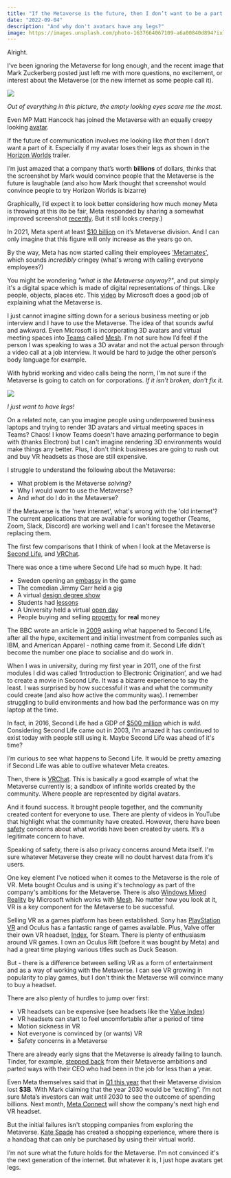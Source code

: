 ```yaml
---
title: "If the Metaverse is the future, then I don’t want to be a part of it"
date: "2022-09-04"
description: "And why don't avatars have any legs?"
image: https://images.unsplash.com/photo-1637664067109-a6a00840d894?ixlib=rb-1.2.1&ixid=MnwxMjA3fDB8MHxwaG90by1wYWdlfHx8fGVufDB8fHx8&auto=format&fit=crop&w=2232&q=80
---
```


Alright.

I’ve been ignoring the Metaverse for long enough, and the recent image that Mark Zuckerberg posted just left me with more questions, no excitement, or interest about the Metaverse (or the new internet as some people call it).

![](https://scontent.fltn2-1.fna.fbcdn.net/v/t39.30808-6/299150825_10114625396804361_144927942652991577_n.jpg?_nc_cat=111&ccb=1-7&_nc_sid=730e14&_nc_ohc=567St5G-FvYAX-m51e-&_nc_ht=scontent.fltn2-1.fna&oh=00_AT8JlBSfvmqXvq-8aH3-RYFUj69NeXa_OPfXIFcIpud7Nw&oe=631B137B)

_Out of everything in this picture, the empty looking eyes scare me the most._

Even MP Matt Hancock has joined the Metaverse with an equally creepy looking [avatar](https://uk.news.yahoo.com/matt-hancock-metaverse-avatar-creepy-125437801.html).

If the future of communication involves me looking like _that_ then I don’t want a part of it. Especially if my avatar loses their legs as shown in the [Horizon Worlds](https://youtu.be/02kCEurWkqU) trailer.

I’m just amazed that a company that’s worth **billions** of dollars, thinks that the screenshot by Mark would convince people that the Metaverse is the future is laughable (and also how Mark thought that screenshot would convince people to try Horizon Worlds is bizarre)

Graphically, I’d expect it to look better considering how much money Meta is throwing at this (to be fair, Meta responded by sharing a somewhat improved screenshot [recently](https://www.theverge.com/2022/8/19/23313469/mark-zuckerberg-horizon-worlds-screenshot-memes-response-upgrades). But it still looks creepy.)

In 2021, Meta spent at least [$10 billion](https://www.theverge.com/2021/10/25/22745381/facebook-reality-labs-10-billion-metaverse) on it’s Metaverse division. And I can only imagine that this figure will only increase as the years go on.

By the way, Meta has now started calling their employees ['Metamates'](https://uk.finance.yahoo.com/news/zuckerberg-calls-staff-metamates-memo-060749258.html), which sounds _incredibly_ cringey (what's wrong with calling everyone employees?)

You might be wondering _"what is the Metaverse anyway?"_, and put simply it's a digital space which is made of digital representations of things. Like people, objects, places etc. This [video](https://www.youtube.com/watch?v=Qw6UCwCt4bE) by Microsoft does a good job of explaining what the Metaverse is.

I just cannot imagine sitting down for a serious business meeting or job interview and I have to use the Metaverse. The idea of that sounds awful and awkward. Even Microsoft is incorporating 3D avatars and virtual meeting spaces into [Teams](https://www.theverge.com/2021/11/2/22758974/microsoft-teams-metaverse-mesh-3d-avatars-meetings-features) called [Mesh](https://news.microsoft.com/innovation-stories/mesh-for-microsoft-teams/). I’m not sure how I’d feel if the person I was speaking to was a 3D avatar and not the actual person through a video call at a job interview. It would be hard to judge the other person’s body language for example.

With hybrid working and video calls being the norm, I'm not sure if the Metaverse is going to catch on for corporations. _If it isn't broken, don't fix it._

![](https://news.microsoft.com/wp-content/uploads/prod/sites/549/2021/11/Mesh-for-Teams-3.png)

_I just want to have legs!_

On a related note, can you imagine people using underpowered business laptops and trying to render 3D avatars and virtual meeting spaces in Teams? Chaos! I know Teams doesn't have amazing performance to begin with (thanks Electron) but I can't imagine rendering 3D environments would make things any better. Plus, I don't think businesses are going to rush out and buy VR headsets as those are still expensive.

I struggle to understand the following about the Metaverse:

- What problem is the Metaverse _solving_?
- Why I would _want_ to use the Metaverse?
- And _what_ do I do in the Metaverse?

If the Metaverse is the 'new internet', what's wrong with the 'old internet'? The current applications that are available for working together (Teams, Zoom, Slack, Discord) are working well and I can't foresee the Metaverse replacing them.

The first few comparisons that I think of when I look at the Metaverse is [Second Life](https://secondlife.com/), and [VRChat](https://en.wikipedia.org/wiki/VRChat?wprov=sfti1).

There was once a time where Second Life had so much hype. It had:

- Sweden opening an [embassy](http://news.bbc.co.uk/1/hi/world/europe/6310915.stm) in the game
- The comedian Jimmy Carr held a [gig](http://news.bbc.co.uk/1/hi/entertainment/6227869.stm)
- A virtual [design degree show](http://news.bbc.co.uk/1/hi/education/6609333.stm)
- Students had [lessons](http://news.bbc.co.uk/newsbeat/hi/technology/newsid_7869000/7869303.stm)
- A University held a virtual [open day](http://news.bbc.co.uk/1/hi/england/merseyside/7303279.stm)
- People buying and selling [property](https://money.cnn.com/pr/subs/2006/10/20/technology/second_life_money/index.htm) for **real** money

The BBC wrote an article in [2009](http://news.bbc.co.uk/1/hi/magazine/8367957.stm) asking what happened to Second Life, after all the hype, excitement and initial investment from companies such as IBM, and American Apparel - nothing came from it. Second Life didn't become the number one place to socialise and do work in.

When I was in university, during my first year in 2011, one of the first modules I did was called ‘Introduction to Electronic Origination’, and we had to create a movie in Second Life. It was a bizarre experience to say the least. I was surprised by how successful it was and what the community could create (and also how active the community was). I remember struggling to build environments and how bad the performance was on my laptop at the time.

In fact, in 2016, Second Life had a GDP of [$500 million](https://www.vice.com/en/article/z43mwj/why-is-second-life-still-a-thing-gaming-virtual-reality) which is _wild._ Considering Second Life came out in 2003, I'm amazed it has continued to exist today with people still using it. Maybe Second Life was ahead of it's time?

I’m curious to see what happens to Second Life. It would be pretty amazing if Second Life was able to outlive whatever Meta creates.

Then, there is [VRChat](https://hello.vrchat.com/). This is basically a good example of what the Metaverse currently is; a sandbox of infinite worlds created by the community. Where people are represented by digital avatars.

And it found success. It brought people together, and the community created content for everyone to use. There are plenty of videos in YouTube that highlight what the community have created. However, there have been [safety](https://www.bbc.co.uk/news/technology-60415317) concerns about what worlds have been created by users. It’s a legitimate concern to have.

Speaking of safety, there is also privacy concerns around Meta itself. I'm sure whatever Metaverse they create will no doubt harvest data from it's users.

One key element I've noticed when it comes to the Metaverse is the role of VR. Meta bought Oculus and is using it's technology as part of the company's ambitions for the Metaverse. There is also [Windows Mixed Reality](https://www.microsoft.com/en-us/mixed-reality/windows-mixed-reality) by Microsoft which works with [Mesh](https://www.microsoft.com/en-us/mesh). No matter how you look at it, VR is a key component for the Metaverse to be successful.

Selling VR as a games platform has been established. Sony has [PlayStation VR](https://www.playstation.com/en-gb/ps-vr/) and Oculus has a fantastic range of games available. Plus, Valve offer their own VR headset, [Index](https://www.valvesoftware.com/en/index), for Steam. There is plenty of enthusiasm around VR games. I own an Oculus Rift (before it was bought by Meta) and had a great time playing various titles such as Duck Season.

But - there is a difference between selling VR as a form of entertainment and as a way of working with the Metaverse. I can see VR growing in popularity to play games, but I don't think the Metaverse will convince many to buy a headset.

There are also plenty of hurdles to jump over first:

- VR headsets can be expensive (see headsets like the [Valve Index](https://store.steampowered.com/sub/354231/))
- VR headsets can start to feel uncomfortable after a period of time
- Motion sickness in VR
- Not everyone is convinced by (or wants) VR
- Safety concerns in a Metaverse

There are already early signs that the Metaverse is already failing to launch. Tinder, for example, [stepped back](https://www.theverge.com/2022/8/3/23290152/tinder-metaverse-tinderverse-coins-disappointing-earnings) from their Metaverse ambitions and parted ways with their CEO who had been in the job for less than a year.

Even Meta themselves said that in [Q1 this year](https://techcrunch.com/2022/04/27/meta-facebook-q1-2022-earnings/) that their Metaverse division lost **$3B**. With Mark claiming that the year 2030 would be “exciting”. I’m not sure Meta’s investors can wait until 2030 to see the outcome of spending billions. Next month, [Meta Connect](https://www.theverge.com/2022/9/6/23339396/meta-connect-project-cambria-facebook-metaverse) will show the company's next high end VR headset.

But the initial failures isn't stopping companies from exploring the Metaverse. [Kate Spade](https://www.yahoo.com/video/kate-spade-enters-metaverse-offer-164450002.html) has created a shopping experience, where there is a handbag that can only be purchased by using their virtual world.

I’m not sure what the future holds for the Metaverse. I'm not convinced it's the next generation of the internet. But whatever it is, I just hope avatars get legs.
